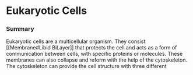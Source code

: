 # Eukaryotic Cells
### Summary
Eukaryotic cells are a multicellular organism. They consist [[Membrane#Libid BiLayer]] that protects the cell and acts as a form of communication between cells, with specific proteins or molecules. These membranes can also collapse and reform with the help of the cytoskeleton. The cytoskeleton can provide the cell structure with three different 